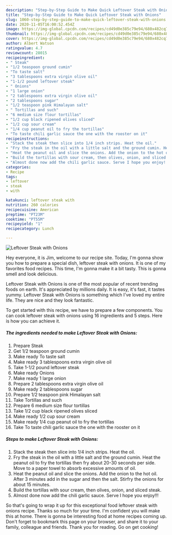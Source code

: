 ```yaml
---
description: "Step-by-Step Guide to Make Quick Leftover Steak with Onions"
title: "Step-by-Step Guide to Make Quick Leftover Steak with Onions"
slug: 1060-step-by-step-guide-to-make-quick-leftover-steak-with-onions
date: 2020-11-05T16:00:52.454Z
image: https://img-global.cpcdn.com/recipes/cd49d0e385c79e94/680x482cq70/leftover-steak-with-onions-recipe-main-photo.jpg
thumbnail: https://img-global.cpcdn.com/recipes/cd49d0e385c79e94/680x482cq70/leftover-steak-with-onions-recipe-main-photo.jpg
cover: https://img-global.cpcdn.com/recipes/cd49d0e385c79e94/680x482cq70/leftover-steak-with-onions-recipe-main-photo.jpg
author: Albert Watson
ratingvalue: 4.7
reviewcount: 28015
recipeingredient:
- " Steak"
- "1/2 teaspoon ground cumin"
- "To taste salt"
- "3 tablespoons extra virgin olive oil"
- "1-1/2 pound leftover steak"
- " Onions"
- "1 large onion"
- "2 tablespoons extra virgin olive oil"
- "2 tablespoons sugar"
- "1/2 teaspoon pink Himalayan salt"
- " Tortillas and such"
- "6 medium size flour tortillas"
- "1/2 cup black ripened olives sliced"
- "1/2 cup sour cream"
- "1/4 cup peanut oil to fry the tortillas"
- "To taste chili garlic sauce the one with the rooster on it"
recipeinstructions:
- "Stack the steak then slice into 1/4 inch strips. Heat the oil."
- "Fry the steak in the oil with a little salt and the ground cumin. Heat the peanut oil to fry the tortillas then fry about 20-30 seconds per side. Move to a paper towel to absorb excessive amounts of oil."
- "Heat the peanut oil and slice the onions. Add the onion to the hot oil. After 3 minutes add in the sugar and then the salt. Stirfry the onions for about 15 minutes."
- "Build the tortillas with sour cream, then olives, onion, and sliced steak."
- "Almost done now add the chili garlic sauce. Serve I hope you enjoy!!!"
categories:
- Recipe
tags:
- leftover
- steak
- with

katakunci: leftover steak with 
nutrition: 260 calories
recipecuisine: American
preptime: "PT23M"
cooktime: "PT55M"
recipeyield: "1"
recipecategory: Lunch

---
```



![Leftover Steak with Onions](https://img-global.cpcdn.com/recipes/cd49d0e385c79e94/680x482cq70/leftover-steak-with-onions-recipe-main-photo.jpg)

Hey everyone, it is Jim, welcome to our recipe site. Today, I'm gonna show you how to prepare a special dish, leftover steak with onions. It is one of my favorites food recipes. This time, I'm gonna make it a bit tasty. This is gonna smell and look delicious.

Leftover Steak with Onions is one of the most popular of recent trending foods on earth. It's appreciated by millions daily. It is easy, it's fast, it tastes yummy. Leftover Steak with Onions is something which I've loved my entire life. They are nice and they look fantastic.




To get started with this recipe, we have to prepare a few components. You can cook leftover steak with onions using 16 ingredients and 5 steps. Here is how you can achieve it.

<!--inarticleads1-->

##### The ingredients needed to make Leftover Steak with Onions:

1. Prepare  Steak
1. Get 1/2 teaspoon ground cumin
1. Make ready To taste salt
1. Make ready 3 tablespoons extra virgin olive oil
1. Take 1-1/2 pound leftover steak
1. Make ready  Onions
1. Make ready 1 large onion
1. Prepare 2 tablespoons extra virgin olive oil
1. Make ready 2 tablespoons sugar
1. Prepare 1/2 teaspoon pink Himalayan salt
1. Take  Tortillas and such
1. Prepare 6 medium size flour tortillas
1. Take 1/2 cup black ripened olives sliced
1. Make ready 1/2 cup sour cream
1. Make ready 1/4 cup peanut oil to fry the tortillas
1. Take To taste chili garlic sauce the one with the rooster on it




<!--inarticleads2-->

##### Steps to make Leftover Steak with Onions:

1. Stack the steak then slice into 1/4 inch strips. Heat the oil.
1. Fry the steak in the oil with a little salt and the ground cumin. Heat the peanut oil to fry the tortillas then fry about 20-30 seconds per side. Move to a paper towel to absorb excessive amounts of oil.
1. Heat the peanut oil and slice the onions. Add the onion to the hot oil. After 3 minutes add in the sugar and then the salt. Stirfry the onions for about 15 minutes.
1. Build the tortillas with sour cream, then olives, onion, and sliced steak.
1. Almost done now add the chili garlic sauce. Serve I hope you enjoy!!!




So that's going to wrap it up for this exceptional food leftover steak with onions recipe. Thanks so much for your time. I'm confident you will make this at home. There is gonna be interesting food at home recipes coming up. Don't forget to bookmark this page on your browser, and share it to your family, colleague and friends. Thank you for reading. Go on get cooking!
